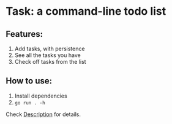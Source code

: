 # Task: a command-line todo list

## Features:
1. Add tasks, with persistence
2. See all the tasks you have
3. Check off tasks from the list

## How to use:
1. Install dependencies
2. `go run . -h`  

Check [Description](Description.md) for details.